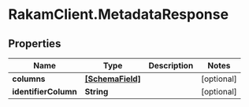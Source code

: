 # RakamClient.MetadataResponse

## Properties
Name | Type | Description | Notes
------------ | ------------- | ------------- | -------------
**columns** | [**[SchemaField]**](SchemaField.md) |  | [optional] 
**identifierColumn** | **String** |  | [optional] 


